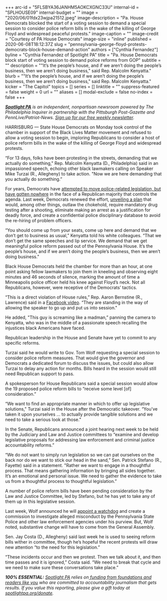 +++
arc-id = "5FLSBYA36JANHM5AOKCXGNC33U"
internal-id = "SPLHOUSE09"
internal-budget = ""
image = "2020/06/01fdx23wjpa21512.jpeg"
image-description = "Pa. House Democrats blocked the start of a voting session to demand a special session to consider police reform bills in the wake of the killing of George Floyd and widespread peaceful protests."
image-caption = ""
image-credit = "Courtesy of PA House Democrats"
image-size = "inline"
published = 2020-06-08T18:12:37Z
slug = "pennsylvania-george-floyd-protests-democrats-block-house-demand-action"
authors = ["Cynthia Fernandez"]
byline = "Cynthia Fernandez of Spotlight PA"
title = "Pa. House Democrats block start of voting session to demand police reforms from GOP"
subtitle = ""
description = "\"It’s the people’s house, and if we aren’t doing the people’s business, then we aren’t doing business,\" said Rep. Malcolm Kenyatta."
blurb = "\"It’s the people’s house, and if we aren’t doing the people’s business, then we aren’t doing business,\" said Rep. Malcolm Kenyatta."
kicker = "The Capitol"
topics = []
series = []
linktitle = ""
suppress-featured = false
weight = 0
url = ""
aliases = []
modal-exclude = false
no-index = false
+++

<a href="https://www.spotlightpa.org/"><i><b>Spotlight PA</b></i></a><i> is an independent, nonpartisan newsroom powered by The Philadelphia Inquirer in partnership with the Pittsburgh Post-Gazette and PennLive/Patriot-News. </i><a href="https://www.spotlightpa.org/newsletters"><i>Sign up for our free weekly newsletter</i></a><i>.</i>

HARRISBURG — State House Democrats on Monday took control of the chamber in support of the Black Lives Matter movement and refused to allow a voting session to begin, imploring Republicans to consider a host of police reform bills in the wake of the killing of George Floyd and widespread protests.

“For 13 days, folks have been protesting in the streets, demanding that we actually do something," Rep. Malcolm Kenyatta (D., Philadelphia) said in an impassioned speech, echoing other black lawmakers calling on Speaker Mike Turzai (R., Allegheny) to take action. "Now we are here demanding that you actually do something.”

For years, Democrats have <a href="https://www.spotlightpa.org/news/2020/06/police-protest-pennsylvania-antwon-rose-use-of-force/" target=_blank>attempted to move police-related legislation, but have gotten nowhere</a> in the face of a Republican majority that controls the agenda. Last week, Democrats renewed the effort, <a href="https://www.pahouse.com/files/Documents/2020-06-02_031452__Updated%20Police%20Reforms%20(3).pdf" target=_blank>unveiling a plan</a> that would, among other things, outlaw the chokehold, require mandatory drug testing after a shooting, eliminate making an arrest as a justification for deadly force, and create a confidential police disciplinary database to avoid the re-hiring of problem officers.

“You should come up from your seats, come up here and demand that we don’t get to business as usual,” Kenyatta told his white colleagues. “That we don’t get the same speeches and lip service. We demand that we get meaningful police reform passed out of the Pennsylvania House. It’s the people’s house, and if we aren’t doing the people’s business, then we aren’t doing business."

Black House Democrats held the chamber for more than an hour, at one point asking fellow lawmakers to join them in kneeling and observing eight minutes and 46 seconds of silence, marking the amount of time a Minneapolis police officer held his knee against Floyd’s neck. Not all Republicans, however, were receptive of the Democrats’ tactics.

<script src="https://www.spotlightpa.org/embed.js" async></script><div data-spl-embed-version="1" data-spl-src="https://www.spotlightpa.org/embeds/newsletter/"></div>


“This is a direct violation of House rules,” Rep. Aaron Bernstine (R., Lawrence) said in a <a href="https://www.facebook.com/watch/?from=bookmark">Facebook video</a>. “They are standing in the way of allowing the speaker to go up and put us into session."

He added, "This guy is screaming like a madman,” panning the camera to Kenyatta, who was in the middle of a passionate speech recalling the injustices black Americans have faced.

Republican leadership in the House and Senate have yet to commit to any specific reforms.

Turzai said he would write to Gov. Tom Wolf requesting a special session to consider police reform measures. That would give the governor and Democrats a dedicated forum to discuss the issues, but could also allow Turzai to delay any action for months. Bills heard in the session would still need Republican support to pass.

A spokesperson for House Republicans said a special session would allow the 19 proposed police reform bills to “receive some level [of] consideration.”

“We want to find an appropriate manner in which to offer up legislative solutions," Turzai said in the House after the Democratic takeover. “You’ve taken it upon yourselves … to actually provide tangible solutions and we need to take a serious look at those."

In the Senate, Republicans announced a joint hearing next week to be held by the Judiciary and Law and Justice committees to “examine and develop legislative proposals for addressing law enforcement and criminal justice accountability reforms.”

<script src="https://www.spotlightpa.org/embed.js" async></script><div data-spl-embed-version="1" data-spl-src="https://www.spotlightpa.org/embeds/donate/"></div>


“We do not want to simply run legislation so we can pat ourselves on the back nor do we want to stick our head in the sand,” Sen. Patrick Stefano (R., Fayette) said in a statement. "Rather we want to engage in a thoughtful process. That means gathering information by bringing all sides together. It’s an emotional and personal issue. We need to gather the evidence to take us from a thoughtful process to thoughtful legislation.”

A number of police reform bills have been pending consideration by the Law and Justice Committee, led by Stefano, but he has yet to take any of them up in this legislative session.

Last week, Wolf announced he will <a href="https://www.spotlightpa.org/news/2020/06/pennsylvania-state-police-watchdog-tom-wolf-reform-george-floyd/">appoint a watchdog</a> and create a commission to investigate alleged misconduct by the Pennsylvania State Police and other law enforcement agencies under his purview. But, Wolf noted, substantive change will have to come from the General Assembly.

Sen. Jay Costa (D., Allegheny) said last week he is used to seeing reform bills wither in committee, though he’s hopeful the recent protests will draw new attention “to the need for this legislation.”

“These incidents occur and then we protest. Then we talk about it, and then time passes and it is ignored,” Costa said. “We need to break that cycle and we need to make sure these conversations take place.”

<i><b>100% ESSENTIAL:</b></i> <a href="https://www.spotlightpa.org/"><i>Spotlight PA</i></a><i> relies on</i><a href="https://www.spotlightpa.org/support"><i> funding from foundations and readers like you</i></a><i> who are committed to accountability journalism that gets results. If you value this reporting, please give a gift today at </i><a href="https://www.spotlightpa.org/donate"><i>spotlightpa.org/donate</i></a><i>.</i>
